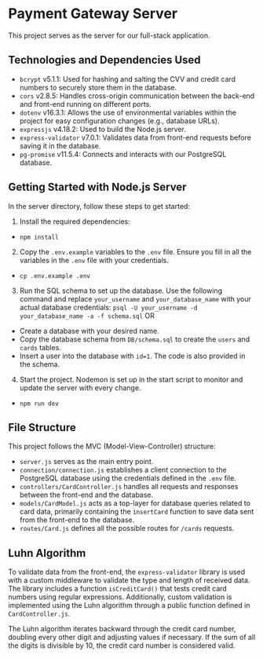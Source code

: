 # Payment Gateway Server

This project serves as the server for our full-stack application.

## Technologies and Dependencies Used

- `bcrypt` v5.1.1: Used for hashing and salting the CVV and credit card numbers to securely store them in the database.
- `cors` v2.8.5: Handles cross-origin communication between the back-end and front-end running on different ports.
- `dotenv` v16.3.1: Allows the use of environmental variables within the project for easy configuration changes (e.g., database URLs).
- `expressjs` v4.18.2: Used to build the Node.js server.
- `express-validator` v7.0.1: Validates data from front-end requests before saving it in the database.
- `pg-promise` v11.5.4: Connects and interacts with our PostgreSQL database.

## Getting Started with Node.js Server

In the server directory, follow these steps to get started:

1. Install the required dependencies:

- `npm install`


2. Copy the `.env.example` variables to the `.env` file. Ensure you fill in all the variables in the `.env` file with your credentials.

- `cp .env.example .env`


3. Run the SQL schema to set up the database. Use the following command and replace `your_username` and `your_database_name` with your actual database credentials:
`psql -U your_username -d your_database_name -a -f schema.sql`
OR
- Create a database with your desired name.
- Copy the database schema from `DB/schema.sql` to create the `users` and `cards` tables.
- Insert a user into the database with `id=1`. The code is also provided in the schema.

4. Start the project. Nodemon is set up in the start script to monitor and update the server with every change.
- `npm run dev` 


## File Structure

This project follows the MVC (Model-View-Controller) structure:

- `server.js` serves as the main entry point.
- `connection/connection.js` establishes a client connection to the PostgreSQL database using the credentials defined in the `.env` file.
- `controllers/CardController.js` handles all requests and responses between the front-end and the database.
- `models/CardModel.js` acts as a top-layer for database queries related to card data, primarily containing the `insertCard` function to save data sent from the front-end to the database.
- `routes/Card.js` defines all the possible routes for `/cards` requests.

## Luhn Algorithm

To validate data from the front-end, the `express-validator` library is used with a custom middleware to validate the type and length of received data. The library includes a function `isCreditCard()` that tests credit card numbers using regular expressions. Additionally, custom validation is implemented using the Luhn algorithm through a public function defined in `CardController.js`.

The Luhn algorithm iterates backward through the credit card number, doubling every other digit and adjusting values if necessary. If the sum of all the digits is divisible by 10, the credit card number is considered valid.

